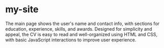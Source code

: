 # my-site
The main page shows the user's name and contact info, with sections for education, experience, skills, and awards. Designed for simplicity and appeal, the CV is easy to read and well-organized using HTML and CSS, with basic JavaScript interactions to improve user experience.
